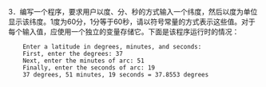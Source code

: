 3．编写一个程序，要求用户以度、分、秒的方式输入一个纬度，然后以度为单位显示该纬度。1度为60分，1分等于60秒，请以符号常量的方式表示这些值。对于每个输入值，应使用一个独立的变量存储它。下面是该程序运行时的情况：

```text
    Enter a latitude in degrees, minutes, and seconds:
    First, enter the degrees: 37
    Next, enter the minutes of arc: 51
    Finally, enter the seconds of arc: 19
    37 degrees, 51 minutes, 19 seconds = 37.8553 degrees
```